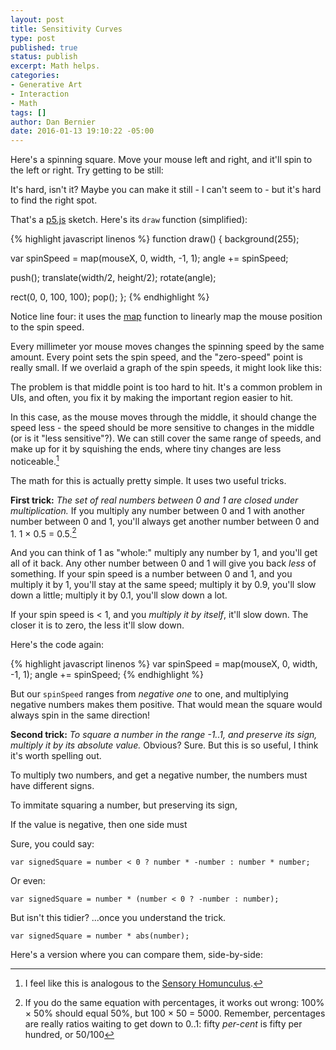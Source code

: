 ```yaml
---
layout: post
title: Sensitivity Curves
type: post
published: true
status: publish
excerpt: Math helps.
categories:
- Generative Art
- Interaction
- Math
tags: []
author: Dan Bernier
date: 2016-01-13 19:10:22 -05:00
---
```


<script id='handy-utils'>
function plot(p, color, f) {
  p.push();
  p.noStroke();
  p.fill(color);
  for (var x = 0; x < p.width; x++) {
    var y = f(x);
    p.ellipse(x, y, 1, 1);
  }
  p.pop();
}

function drawSquareAt(p, x, y, angle) {
  p.push();
  p.translate(x, y);
  p.rotate(angle);

  p.rect(0, 0, 100, 100);
  p.pop();
}
</script>

Here's a spinning square. Move your mouse left and right, and it'll spin to the left or right. Try getting to be still:

<p id='linear' class='box-shadow'></p>
<script id='sketchSource'>
// I got the trick for running multiple sketches on one page from https://github.com/processing/p5.js/wiki/Instantiation-Cases
new p5(function(p) {
  var angle = 0;

  p.setup = function setup() {
    p.createCanvas(300, 300);
    $('#linear').append($('#defaultCanvas0'));
    p.rectMode(p.CENTER);

    p.stroke(0);
    p.strokeWeight(10);
    p.noFill();
  };

  p.draw = function draw() {
    p.background(255);

    var spinSpeed = p.map(p.mouseX, 0, p.width, -1, 1);
    angle += spinSpeed;

    drawSquareAt(p, p.width/2, p.height/2, angle);
  };
});
</script>

It's hard, isn't it? Maybe you can make it still - I can't seem to - but it's hard to find the right spot.

That's a [p5.js](http://p5js.org) sketch. Here's its `draw` function (simplified):

{% highlight javascript linenos %}
function draw() {
  background(255);

  var spinSpeed = map(mouseX, 0, width, -1, 1);
  angle += spinSpeed;

  push();
  translate(width/2, height/2);
  rotate(angle);

  rect(0, 0, 100, 100);
  pop();
};
{% endhighlight %}

Notice line four: it uses the [map](http://p5js.org/reference/#/p5/map) function to linearly map the mouse position to the spin speed.

Every millimeter yor mouse moves changes the spinning speed by the same amount. Every point sets the spin speed, and the "zero-speed" point is really small. If we overlaid a graph of the spin speeds, it might look like this:

<p id='linear-with-graph' class='box-shadow'></p>
<script>
new p5(function(p) {
  var angle = 0;

  p.setup = function setup() {
    p.createCanvas(300, 300);
    $('#linear-with-graph').append($('#defaultCanvas1'));
    p.rectMode(p.CENTER);

    p.stroke(0);
    p.strokeWeight(10);
    p.noFill();
  };

  p.draw = function draw() {
    p.background(255);

    var spinSpeed = p.map(p.mouseX, 0, p.width, -1, 1);
    angle += spinSpeed;

    drawSquareAt(p, p.width/2, p.height/2, angle);

    plot(p, '#000000', function(x) {
      return p.map(x, 0, p.width, p.height, 0);
    });

    p.push();
    p.strokeWeight(1);
    p.line(0, p.height/2, p.width, p.height/2);
    p.pop();
  };
});
</script>

The problem is that middle point is too hard to hit. It's a common problem in UIs, and often, you fix it by making the important region easier to hit.  

In this case, as the mouse moves through the middle, it should change the speed less - the speed should be more sensitive to changes in the middle (or is it "less sensitive"?). We can still cover the same range of speeds, and make up for it by squishing the ends, where tiny changes are less noticeable.[^homunculus]

[^homunculus]: I feel like this is analogous to the [Sensory Homunculus](http://blog.aimsedu.org/2013/12/02/thinking-with-things-evocative-objects/).



<p id='curved-with-graph' class='box-shadow'></p>
<script>
new p5(function(p) {
  var angle = 0;

  p.setup = function setup() {
    p.createCanvas(300, 300);
    $('#curved-with-graph').append($('#defaultCanvas2'));
    p.rectMode(p.CENTER);

    p.stroke(0);
    p.strokeWeight(10);
    p.noFill();
  };

  p.draw = function draw() {
    p.background(255);

    var spinSpeed = p.map(p.mouseX, 0, p.width, -1, 1);
    spinSpeed *= p.abs(spinSpeed);
    angle += spinSpeed;

    drawSquareAt(p, p.width/2, p.height/2, angle);

    plot(p, '#000000', function(x) {
      var sp = p.map(x, 0, p.width, -1, 1);
      sp *= p.abs(sp);
      return p.map(sp, -1, 1, p.height, 0);
    });

    p.push();
    p.strokeWeight(1);
    p.line(0, p.height/2, p.width, p.height/2);
    p.pop();
  };
});
</script>

The math for this is actually pretty simple. It uses two useful tricks.

**First trick:** _The set of real numbers between 0 and 1 are closed under multiplication._ If you multiply any number between 0 and 1 with another number between 0 and 1, you'll always get another number between 0 and 1. 1 &#215; 0.5 = 0.5.[^percent]

[^percent]: If you do the same equation with percentages, it works out wrong: 100% &#215; 50% should equal 50%, but 100 &#215; 50 = 5000. Remember, percentages are really ratios waiting to get down to 0..1: fifty _per-cent_ is fifty per hundred, or 50/100

And you can think of 1 as "whole:" multiply any number by 1, and you'll get all of it back. Any other number between 0 and 1 will give you back _less_ of something. If your spin speed is a number between 0 and 1, and you multiply it by 1, you'll stay at the same speed; multiply it by 0.9, you'll slow down a little; multiply it by 0.1, you'll slow down a lot.

If your spin speed is < 1, and you _multiply it by itself_, it'll slow down. The closer it is to zero, the less it'll slow down.

Here's the code again:

{% highlight javascript linenos %}
var spinSpeed = map(mouseX, 0, width, -1, 1);
angle += spinSpeed;
{% endhighlight %}

But our `spinSpeed` ranges from _negative one_ to one, and multiplying negative numbers makes them positive. That would mean the square would always spin in the same direction!

**Second trick:** _To square a number in the range -1..1, and preserve its sign, multiply it by its absolute value._ Obvious? Sure. But this is so useful, I think it's worth spelling out.

To multiply two numbers, and get a negative number, the numbers must have different signs.

To immitate squaring a number, but preserving its sign, 

If the value is negative, then one side must 

Sure, you could say:

```
var signedSquare = number < 0 ? number * -number : number * number;
```

Or even:

```
var signedSquare = number * (number < 0 ? -number : number);
```

But isn't this tidier? ...once you understand the trick.

```
var signedSquare = number * abs(number);
```


Here's a version where you can compare them, side-by-side:

<p id='compare' class='box-shadow'></p>
<script>
new p5(function(p) {
  var angleHard = 0;
  var angleEasy = 0;

  p.setup = function setup() {
    p.createCanvas(300, 300);
    $('#compare').append($('#defaultCanvas3'));
    p.rectMode(p.CENTER);

    p.strokeWeight(10);
    p.noFill();
  };

  p.draw = function draw() {
    p.background(255);

    var spinSpeedHard = p.map(p.mouseX, 0, p.width, -1, 1);
    var spinSpeedEasy = p.map(p.mouseX, 0, p.width, -1, 1);
    spinSpeedEasy *= p.abs(spinSpeedEasy);

    angleHard += spinSpeedHard;
    angleEasy += spinSpeedEasy;

    p.stroke(255, 0, 0);
    drawSquareAt(p, p.width/2, p.height/3, angleHard);
    p.stroke(0, 200, 0);
    drawSquareAt(p, p.width/2, p.height*2/3, angleEasy);

    plot(p, '#ff0000', function(x) {
      return p.map(x, 0, p.width, p.height, 0);
    });

    plot(p, '#00bb00', function(x) {
      var speed = p.map(x, 0, p.width, -1, 1);
      speed *= p.abs(speed);
      return p.map(speed, -1, 1, p.height, 0);
    });

    p.push();
    p.stroke(0, 50);
    p.strokeWeight(1);
    p.line(p.mouseX, 0, p.mouseX, p.height);
    p.pop();
  };
});
</script>

